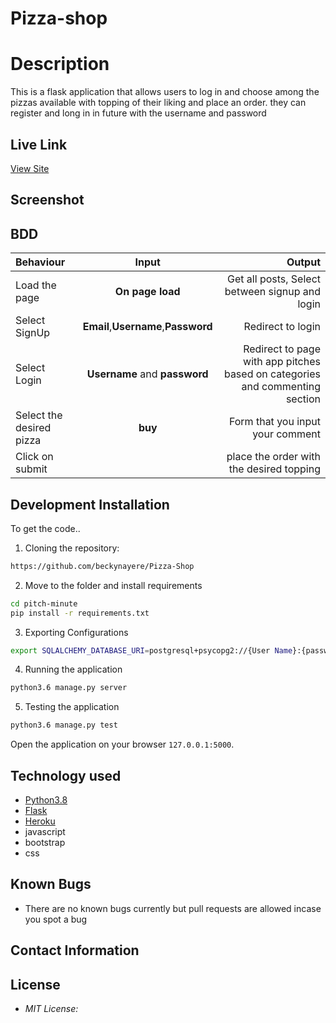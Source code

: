 # Pizza-shop

# Description
This  is a flask application that allows users to log in and choose among the pizzas available with topping of their liking and place an order. they can register and long in in future with the username and password
## Live Link
[View Site](httpherokuapp.com)

## Screenshot




## BDD
| Behaviour | Input | Output |
| :---------------- | :---------------: | ------------------: |
| Load the page | **On page load** | Get all posts, Select between signup and login|
| Select SignUp| **Email**,**Username**,**Password** | Redirect to login|
| Select Login | **Username** and **password** | Redirect to page with app pitches based on categories and commenting section|
| Select the desired pizza | **buy** | Form that you input your comment|
| Click on submit |  | place the order with the desired topping|





## Development Installation
To get the code..

1. Cloning the repository:
  ```bash
 https://github.com/beckynayere/Pizza-Shop
  ```
2. Move to the folder and install requirements
  ```bash
  cd pitch-minute
  pip install -r requirements.txt
  ```
3. Exporting Configurations
  ```bash
  export SQLALCHEMY_DATABASE_URI=postgresql+psycopg2://{User Name}:{password}@localhost/{database name}
  ```
4. Running the application
  ```bash
  python3.6 manage.py server
  ```
5. Testing the application
  ```bash
  python3.6 manage.py test
  ```
Open the application on your browser `127.0.0.1:5000`.


## Technology used

* [Python3.8](https://www.python.org/)
* [Flask](http://flask.pocoo.org/)
* [Heroku](https://heroku.com)
* javascript
* bootstrap
* css


## Known Bugs
* There are no known bugs currently but pull requests are allowed incase you spot a bug

## Contact Information 



## License
* *MIT License:*
